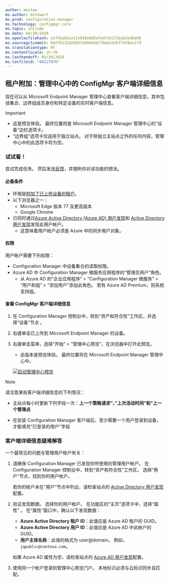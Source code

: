 ```yaml
---
author: mestew
ms.author: mstewart
ms.prod: configuration-manager
ms.technology: configmgr-core
ms.topic: include
ms.date: 04/30/2020
ms.openlocfilehash: e1f45abb1e11e010e8d5afe47e5173eab2ed6ddb
ms.sourcegitcommit: 0d2f6132428b5fa994e5b770ab1d2bf7d78ac179
ms.translationtype: HT
ms.contentlocale: zh-CN
ms.lasthandoff: 05/30/2020
ms.locfileid: "84227476"
---
```

## <a name="tenant-attach-configmgr-client-details-in-the-admin-center"></a><a name="bkmk_mem"></a> 租户附加：管理中心中的 ConfigMgr 客户端详细信息
<!--6374854, 6521921-->

现在可以从 Microsoft Endpoint Manager 管理中心查看客户端详细信息，其中包括集合、边界组成员身份和特定设备的实时客户端信息。

> [!Important]
> - 这是预览体验。 最终位置将是 Microsoft Endpoint Manager 管理中心的“设备”边栏选项卡。
> - “边界组”选项卡仅适用于独立站点。 对于除独立主站点之外的任何内容，管理中心中的此选项卡将为空。

### <a name="try-it-out"></a>试试看！

尝试完成任务。 然后发送[反馈](../../technical-preview-2003.md#bkmk_feedback)，并随附你对该功能的想法。

#### <a name="prerequisites"></a>必备条件

- 环境是[附加了已上传设备的租户](../../../../../tenant-attach/device-sync-actions.md)。
- 以下浏览器之一：
  - Microsoft Edge 版本 77 及更高版本
  - Google Chrome
- 已同时通过[Azure Active Directory (Azure AD) 用户发现](../../../../servers/deploy/configure/about-discovery-methods.md#azureaddisc)和 [Active Directory 用户发现](../../../../servers/deploy/configure/about-discovery-methods.md#bkmk_aboutUser)发现此用户帐户。
  - 这意味着用户帐户必须是 Azure 中的同步用户对象。

#### <a name="permissions"></a>权限

用户帐户需要下列权限：

- Configuration Manager 中设备集合的读取权限。 
- Azure AD 中 Configuration Manager 微服务应用程序的“管理员用户”角色。
  - 从 Azure AD 的“企业应用程序” > “Configuration Manager 微服务” > “用户和组” > “添加用户”添加此角色。    若有 Azure AD Premium，则系统支持组。

#### <a name="view-configmgr-client-details"></a>查看 ConfigMgr 客户端详细信息

1. 在 Configuration Manager 控制台中，转到“资产和符合性”工作区，并选择“设备”节点 。
1. 右键单击已上传到 Microsoft Endpoint Manager 的设备。
1. 右键单击菜单，选择“开始” > “管理中心预览”，在浏览器中打开此预览。
     - 此版本是预览体验。 最终位置将在 Microsoft Endpoint Manager 管理中心中。

   [![启动管理中心预览](../../media/6374854-start-admin-center.png)](../../media/6374854-start-admin-center.png#lightbox)

> [!NOTE]
> 请注意某些客户端详细信息的下列情况：
>
> - 主站点每小时更新下列字段一次：**上一个策略请求“、”上次活动时间“和”上一个管理点**  
>
> - 在安装 Configuration Manager 客户端后，至少需要一个用户登录到设备，才能填充“已登录的用户”字段

### <a name="troubleshoot-client-details"></a>客户端详细信息疑难解答

一个最常见的问题与管理用户帐户有关：

1. 请确保 Configuration Manager 已发现你所使用的管理用户帐户。 在 Configuration Manager 控制台中，转到“资产和符合性”工作区。 选择“用户”节点，找到你的用户帐户。

    若你的帐户未在“用户”节点中列出，请检查站点的 [Active Directory 用户发现](../../../../servers/deploy/configure/about-discovery-methods.md#bkmk_aboutUser)配置。

1. 验证发现数据。 选择你的用户帐户。 在功能区的“主页”选项卡中，选择“属性” 。 在“属性”窗口中，确认以下发现数据：

    - **Azure Active Directory 租户 ID**：此值应是 Azure AD 租户的 GUID。
    - **Azure Active Directory 用户 ID**：此值应是 Azure AD 中此帐户的 GUID。
    - **用户主体名称**：此值的格式为 user@domain。 例如，`jqpublic@contoso.com`。

    如果 Azure AD 属性为空，请检查站点的 [Azure AD 用户发现](../../../../servers/deploy/configure/about-discovery-methods.md#azureaddisc)配置。

1. 使用同一个帐户登录到管理中心预览门户。 本地标识必须与云标识同步且匹配。
